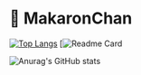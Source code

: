 # 💛 MakaronChan

[![Top Langs](https://github-readme-stats.vercel.app/api/top-langs/?username=MakaronChan&langs_count=8)](https://github.com/anuraghazra/github-readme-stats)
[![Readme Card](https://github-readme-stats.vercel.app/api/pin/?username=MakaronChan&repo=TempDeleter]https://github.com/anuraghazra/github-readme-stats)

![Anurag's GitHub stats](https://github-readme-stats.vercel.app/api?username=MakaronChan&show_icons=true&theme=dracula&bg_color=30,e96443,904e95&title_color=fff&text_color=fff)
